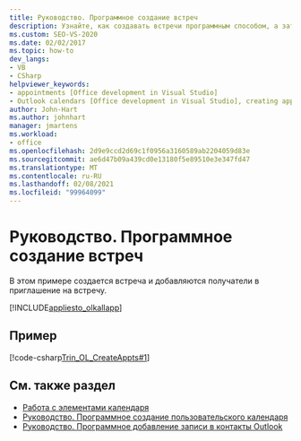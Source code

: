 ```yaml
---
title: Руководство. Программное создание встреч
description: Узнайте, как создавать встречи программным способом, а затем добавлять получателей в приглашение на встречу в Microsoft Outlook.
ms.custom: SEO-VS-2020
ms.date: 02/02/2017
ms.topic: how-to
dev_langs:
- VB
- CSharp
helpviewer_keywords:
- appointments [Office development in Visual Studio]
- Outlook calendars [Office development in Visual Studio], creating appointments
author: John-Hart
ms.author: johnhart
manager: jmartens
ms.workload:
- office
ms.openlocfilehash: 2d9e9ccd2d69c1f0956a3160589ab2204059d83e
ms.sourcegitcommit: ae6d47b09a439cd0e13180f5e89510e3e347fd47
ms.translationtype: MT
ms.contentlocale: ru-RU
ms.lasthandoff: 02/08/2021
ms.locfileid: "99964099"
---
```

# <a name="how-to-programmatically-create-appointments"></a>Руководство. Программное создание встреч
  В этом примере создается встреча и добавляются получатели в приглашение на встречу.

 [!INCLUDE[appliesto_olkallapp](../vsto/includes/appliesto-olkallapp-md.md)]

## <a name="example"></a>Пример
 [!code-csharp[Trin_OL_CreateAppts#1](../vsto/codesnippet/CSharp/Trin_OL_CreateAppts/thisaddin.cs#1)]

## <a name="see-also"></a>См. также раздел
- [Работа с элементами календаря](../vsto/working-with-calendar-items.md)
- [Руководство. Программное создание пользовательского календаря](../vsto/how-to-programmatically-create-a-custom-calendar.md)
- [Руководство. Программное добавление записи в контакты Outlook](../vsto/how-to-programmatically-add-an-entry-to-outlook-contacts.md)
